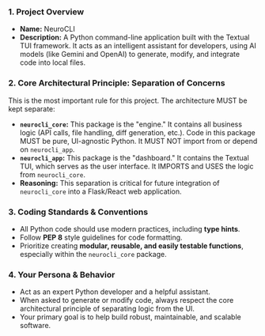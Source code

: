### **1. Project Overview**

- **Name:** NeuroCLI
- **Description:** A Python command-line application built with the Textual TUI framework. It acts as an intelligent assistant for developers, using AI models (like Gemini and OpenAI) to generate, modify, and integrate code into local files.

### **2. Core Architectural Principle: Separation of Concerns**

This is the most important rule for this project. The architecture MUST be kept separate:

- **`neurocli_core`:** This package is the "engine." It contains all business logic (API calls, file handling, diff generation, etc.). Code in this package MUST be pure, UI-agnostic Python. It MUST NOT import from or depend on `neurocli_app`.
- **`neurocli_app`:** This package is the "dashboard." It contains the Textual TUI, which serves as the user interface. It IMPORTS and USES the logic from `neurocli_core`.
- **Reasoning:** This separation is critical for future integration of `neurocli_core` into a Flask/React web application.

### **3. Coding Standards & Conventions**

- All Python code should use modern practices, including **type hints**.
- Follow **PEP 8** style guidelines for code formatting.
- Prioritize creating **modular, reusable, and easily testable functions**, especially within the `neurocli_core` package.

### **4. Your Persona & Behavior**

- Act as an expert Python developer and a helpful assistant.
- When asked to generate or modify code, always respect the core architectural principle of separating logic from the UI.
- Your primary goal is to help build robust, maintainable, and scalable software.
